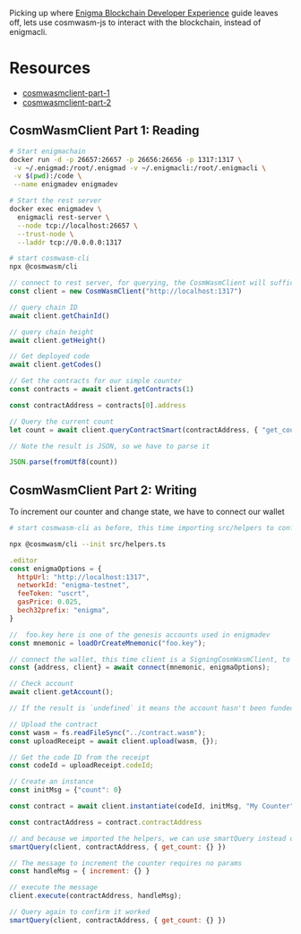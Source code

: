 Picking up where [Enigma Blockchain Developer Experience](https://github.com/enigmampc/enigma-blockchain-contracts-guide) guide leaves off, lets use cosmwasm-js to interact with the blockchain, instead of enigmacli.


# Resources
- [cosmwasmclient-part-1](https://medium.com/confio/cosmwasmclient-part-1-reading-e0313472a158)
- [cosmwasmclient-part-2](https://medium.com/confio/cosmwasmclient-part-2-writing-dfb608f1a7f9)


## CosmWasmClient Part 1: Reading

```bash
# Start enigmachain
docker run -d -p 26657:26657 -p 26656:26656 -p 1317:1317 \
 -v ~/.enigmad:/root/.enigmad -v ~/.enigmacli:/root/.enigmacli \
 -v $(pwd):/code \
 --name enigmadev enigmadev
```

```bash
# Start the rest server
docker exec enigmadev \
  enigmacli rest-server \
  --node tcp://localhost:26657 \
  --trust-node \
  --laddr tcp://0.0.0.0:1317
```

```bash
# start cosmwasm-cli
npx @cosmwasm/cli  
```

```js
// connect to rest server, for querying, the CosmWasmClient will suffice
const client = new CosmWasmClient("http://localhost:1317")

// query chain ID
await client.getChainId()

// query chain height
await client.getHeight()

// Get deployed code
await client.getCodes()

// Get the contracts for our simple counter
const contracts = await client.getContracts(1)

const contractAddress = contracts[0].address

// Query the current count
let count = await client.queryContractSmart(contractAddress, { "get_count": {}})

// Note the result is JSON, so we have to parse it

JSON.parse(fromUtf8(count))
```

## CosmWasmClient Part 2: Writing

To increment our counter and change state, we have to connect our wallet

```bash
# start cosmwasm-cli as before, this time importing src/helpers to configure fees etc

npx @cosmwasm/cli --init src/helpers.ts
```

```js
.editor
const enigmaOptions = {
  httpUrl: "http://localhost:1317",
  networkId: "enigma-testnet",
  feeToken: "uscrt",
  gasPrice: 0.025,
  bech32prefix: "enigma",
}

//  foo.key here is one of the genesis accounts used in enigmadev
const mnemonic = loadOrCreateMnemonic("foo.key");

// connect the wallet, this time client is a SigningCosmWasmClient, to sign txs.
const {address, client} = await connect(mnemonic, enigmaOptions);

// Check account
await client.getAccount();

// If the result is `undefined` it means the account hasn't been funded.

// Upload the contract
const wasm = fs.readFileSync("../contract.wasm");
const uploadReceipt = await client.upload(wasm, {});

// Get the code ID from the receipt
const codeId = uploadReceipt.codeId;

// Create an instance
const initMsg = {"count": 0}

const contract = await client.instantiate(codeId, initMsg, "My Counter")

const contractAddress = contract.contractAddress

// and because we imported the helpers, we can use smartQuery instead of client.queryContractSmart
smartQuery(client, contractAddress, { get_count: {} })

// The message to increment the counter requires no params
const handleMsg = { increment: {} }

// execute the message
client.execute(contractAddress, handleMsg);

// Query again to confirm it worked
smartQuery(client, contractAddress, { get_count: {} })

```